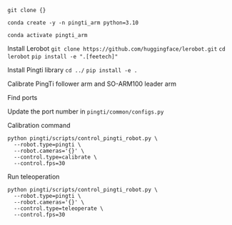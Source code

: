 
`git clone {}`

`conda create -y -n pingti_arm python=3.10`

`conda activate pingti_arm`


Install Lerobot
`git clone https://github.com/huggingface/lerobot.git`
`cd lerobot`
`pip install -e ".[feetech]"`

Install Pingti library
`cd ../`
`pip install -e .`

Calibrate PingTi follower arm and SO-ARM100 leader arm

Find ports

Update the port number in `pingti/common/configs.py`

Calibration command

```
python pingti/scripts/control_pingti_robot.py \
  --robot.type=pingti \
  --robot.cameras='{}' \
  --control.type=calibrate \
  --control.fps=30

```

Run teleoperation
```
python pingti/scripts/control_pingti_robot.py \
  --robot.type=pingti \
  --robot.cameras='{}' \
  --control.type=teleoperate \
  --control.fps=30
```
